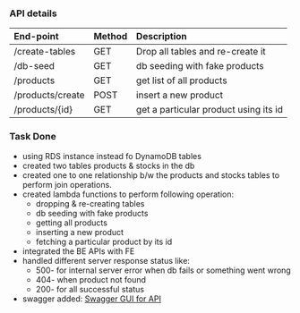 ### API details
|End-point|Method|Description|
|:--------|:-----|:----------|
|/create-tables|GET|Drop all tables and re-create it|
|/db-seed|GET|db seeding with fake products|
|/products|GET|get list of all products|
|/products/create|POST|insert a new product|
|/products/{id}|GET|get a particular product using its id|

### Task Done
- using RDS instance instead fo DynamoDB tables
- created two tables products & stocks in the db
- created one to one relationship b/w the products and stocks tables to perform join operations.
- created lambda functions to perform following operation:
  - dropping & re-creating tables
  - db seeding with fake products
  - getting all products
  - inserting a new product
  - fetching a particular product by its id
- integrated the BE APIs with FE
- handled different server response status like:
  - 500- for internal server error when db fails or something went wrong
  - 404- when product not found
  - 200- for all successful status
- swagger added: [Swagger GUI for API](https://app.swaggerhub.com/apis/ibratnawaz/aws-rds-api/1.0.0-oas3#/default/get_products)